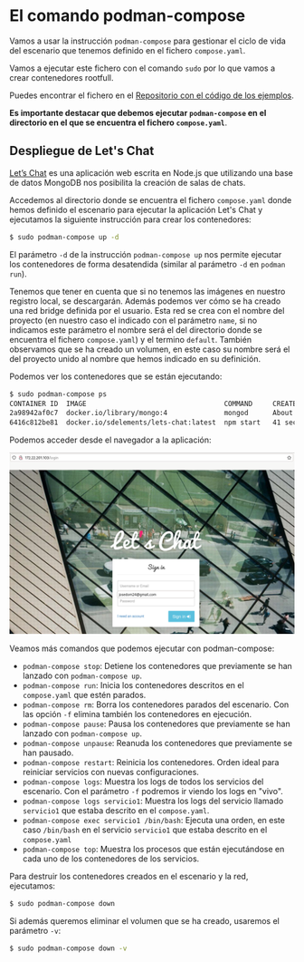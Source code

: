 # El comando podman-compose

Vamos a usar la instrucción `podman-compose` para gestionar el ciclo de vida del escenario que tenemos definido en el fichero `compose.yaml`. 

Vamos a ejecutar este fichero con el comando `sudo` por lo que vamos a crear contenedores rootfull.

Puedes encontrar el fichero en el [Repositorio con el código de los ejemplos](...).

**Es importante destacar que debemos ejecutar `podman-compose` en el directorio en el que se encuentra el fichero `compose.yaml`**.

## Despliegue de Let's Chat

[Let’s Chat](https://github.com/sdelements/lets-chat) es una aplicación web escrita en Node.js que utilizando una base de datos MongoDB nos posibilita la creación de salas de chats.

Accedemos al directorio donde se encuentra el fichero `compose.yaml` donde hemos definido el escenario para ejecutar la aplicación Let's Chat y  ejecutamos la siguiente instrucción para crear los contenedores:

```bash
$ sudo podman-compose up -d
```

El parámetro `-d` de la instrucción `podman-compose up` nos permite ejecutar los contenedores de forma desatendida (similar al parámetro `-d` en `podman run`). 

Tenemos que tener en cuenta que si no tenemos las imágenes en nuestro registro local, se descargarán. Además podemos ver cómo se ha creado una red bridge definida por el usuario. Esta red se crea con el nombre del proyecto (en nuestro caso el indicado con el parámetro `name`, si no indicamos este parámetro el nombre será el del directorio donde se encuentra el fichero `compose.yaml`) y el termino `default`. También observamos que se ha creado un volumen, en este caso su nombre será el del proyecto unido al nombre que hemos indicado en su definición.

Podemos ver los contenedores que se están ejecutando:

```bash
$ sudo podman-compose ps
CONTAINER ID  IMAGE                                  COMMAND     CREATED             STATUS             PORTS                 NAMES
2a98942af0c7  docker.io/library/mongo:4              mongod      About a minute ago  Up About a minute                        mongo
6416c812be81  docker.io/sdelements/lets-chat:latest  npm start   41 seconds ago      Up 39 seconds      0.0.0.0:80->8080/tcp  letschat

```

Podemos acceder desde el navegador a la aplicación:

![letschat](img/letschat.png)


Veamos más comandos que podemos ejecutar con podman-compose:

* `podman-compose stop`: Detiene los contenedores que previamente se han lanzado con `podman-compose up`.
* `podman-compose run`: Inicia los contenedores descritos en el `compose.yaml` que estén parados.
* `podman-compose rm`: Borra los contenedores parados del escenario. Con las opción `-f` elimina también los contenedores en ejecución.
* `podman-compose pause`: Pausa los contenedores que previamente se han lanzado con `podman-compose up`.
* `podman-compose unpause`: Reanuda los contenedores que previamente se han pausado.
* `podman-compose restart`: Reinicia los contenedores. Orden ideal para reiniciar servicios con nuevas configuraciones.
* `podman-compose logs`: Muestra los logs de todos los servicios del escenario. Con el parámetro `-f` podremos ir viendo los logs en "vivo".
* `podman-compose logs servicio1`: Muestra los logs del servicio llamado `servicio1` que estaba descrito en el `compose.yaml`.
* `podman-compose exec servicio1 /bin/bash`: Ejecuta una orden, en este caso `/bin/bash` en el servicio `servicio1` que estaba descrito en el `compose.yaml`
* `podman-compose top`: Muestra  los procesos que están ejecutándose en cada uno de los contenedores de los servicios.


Para destruir los contenedores creados en el escenario y la red, ejecutamos:

```bash
$ sudo podman-compose down
```

Si además queremos eliminar el volumen que se ha creado, usaremos el parámetro `-v`:

```bash
$ sudo podman-compose down -v
```


